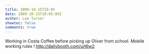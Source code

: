 ```yaml
---
title: 2009-10-15T10-05
date: 2009-10-15T10:05:09Z
author: Lee Turner
showtoc: false
comments: true
---
```


Working in Costa Coffee before picking up Oliver from school.  Mobile working rules ! http://dailybooth.com/u/t6w2

